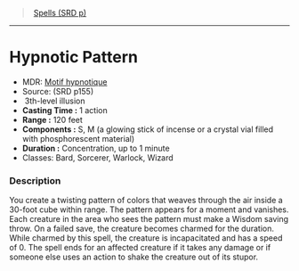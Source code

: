 ﻿---
!SpellItem
Family: SpellVO
Name: Hypnotic Pattern
AltName: '[Motif hypnotique](hd_spells_motif_hypnotique.md)'
Type: illusion
Level: 3
CastingTime: 1 action
Range: 120 feet
Components: S, M (a glowing stick of incense or a crystal vial filled with phosphorescent material)
Duration: Concentration, up to 1 minute
Classes: Bard, Sorcerer, Warlock, Wizard
Source: (SRD p155)
Id: spells_vo.md#hypnotic-pattern
ParentLink: spells_vo.md#spells-srd-p
ParentName: Spells (SRD p)
NameLevel: 1
Attributes: {}
---
> [Spells (SRD p)](srd_spells.md)

---

# Hypnotic Pattern

- MDR: [Motif hypnotique](hd_spells_motif_hypnotique.md)
- Source: (SRD p155)
-  3th-level illusion
- **Casting Time :** 1 action
- **Range :** 120 feet
- **Components :** S, M (a glowing stick of incense or a crystal vial filled with phosphorescent material)
- **Duration :** Concentration, up to 1 minute
- Classes: Bard, Sorcerer, Warlock, Wizard

### Description

You create a twisting pattern of colors that weaves through the air inside a 30-foot cube within range. The pattern appears for a moment and vanishes. Each creature in the area who sees the pattern must make a Wisdom saving throw. On a failed save, the creature becomes charmed for the duration. While charmed by this spell, the creature is incapacitated and has a speed of 0. The spell ends for an affected creature if it takes any damage or if someone else uses an action to shake the creature out of its stupor.

